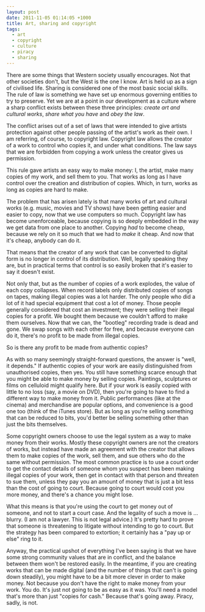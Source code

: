 ```yaml
--- 
layout: post
date: 2011-11-05 01:14:05 +1000
title: Art, sharing and copyright
tags: 
  - art
  - copyright
  - culture
  - piracy
  - sharing
---
```

  <p>There are some things that Western society usually encourages. Not that other societies don't, but the West is the one I know. Art is held up as a sign of civilised life. Sharing is considered one of the most basic social skills. The rule of law is something we have set up enormous governing entities to try to preserve. Yet we are at a point in our development as a culture where a sharp conflict exists between these three principles: <em>create art and cultural works</em>, <em>share what you have</em> and <em>obey the law</em>.</p>
  
  
  
  <p>The conflict arises out of a set of laws that were intended to give artists protection against other people passing of the artist's work as their own. I am referring, of course, to copyright law. Copyright law allows the creator of a work to control who copies it, and under what conditions. The law says that we are forbidden from copying a work unless the creator gives us permission.</p>
  
  
  
  <p>This rule gave artists an easy way to make money: I, the artist, make many copies of my work, and sell them to you. That works as long as I have control over the creation and distribution of copies. Which, in turn, works as long as copies are hard to make.</p>
  
  
  
  <p>The problem that has arisen lately is that many works of art and cultural works (e.g. music, movies and TV shows) have been getting easier and easier to copy, now that we use computers so much. Copyright law has become unenforceable, because copying is so deeply embedded in the way we get data from one place to another. Copying <em>had</em> to become cheap, because we rely on it so much that we had to <em>make</em> it cheap. And now that it's cheap, anybody can do it.</p>
  
  
  
  <p>That means that the creator of any work that can be converted to digital form is no longer in control of its distribution. Well, legally speaking they are, but in practical terms that control is so easily broken that it's easier to say it doesn't exist.</p>
  
  
  
  <p>Not only that, but as the number of copies of a work explodes, the value of each copy collapses. When record labels only distributed copies of songs on tapes, making illegal copies was a lot harder. The only people who did a lot of it had special equipment that cost a lot of money. Those people generally considered that cost an investment; they were selling their illegal copies for a profit. We bought them because we couldn't afford to make them ourselves. Now that we can, the "bootleg" recording trade is dead and gone. We swap songs with each other for free, and because everyone can do it, there's no profit to be made from illegal copies.</p>
  
  
  
  <p>So is there any profit to be made from authentic copies?</p>
  
  
  
  <p>As with so many seemingly straight-forward questions, the answer is &quot;well, it depends.&quot; If authentic copies of your work are easily distinguished from unauthorised copies, then yes. You still have something scarce enough that you might be able to make money by selling copies. Paintings, sculptures or films on celluloid might qualify here. But if your work is easily copied with little to no loss (say, a movie on DVD), then you're going to have to find a different way to make money from it. Public performances (like at the cinema) and merchandise are popular options, and convenience is a good one too (think of the iTunes store). But as long as you're selling something that can be reduced to bits, you'd better be selling something other than just the bits themselves.</p>
  
  
  
  <p>Some copyright owners choose to use the legal system as a way to make money from their works. Mostly these copyright owners are not the creators of works, but instead have made an agreement with the creator that allows them to make copies of the work, sell them, and sue others who do the same without permission. The most common practice is to use a court order to get the contact details of someone whom you suspect has been making illegal copies of your work, then get in contact with that person and threaten to sue them, unless they pay you an amount of money that is just a bit less than the cost of going to court. Because going to court would cost you more money, and there's a chance you might lose.</p>
  
  
  
  <p>What this means is that you're using the court to get money out of someone, and not to start a court case. And the legality of such a move is ... blurry. (I am not a lawyer. This is not legal advice.) It's pretty hard to prove that someone is threatening to litigate without intending to go to court. But the strategy has been compared to extortion; it certainly has a "pay up or else" ring to it.</p>
  
  
  
  <p>Anyway, the practical upshot of everything I've been saying is that we have some strong community values that are in conflict, and the balance between them won't be restored easily. In the meantime, if you are creating works that can be made digital (and the number of things that can't is going down steadily), you might have to be a bit more clever in order to make money. Not because you don't have the right to make money from your work. You do. It's just not going to be as easy as it was. You'll need a model that's more than just "copies for cash." Because that's going away. Piracy, sadly, is not.</p>
  
